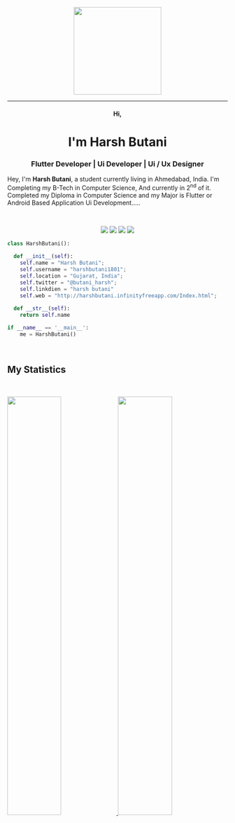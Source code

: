 <p align="center">
  <img src="https://github.com/thompsonemerson/thompsonemerson/raw/master/cover-thompson.png" height="200"/>
</p>

<hr>

<h4 align="center">
  Hi,
</h4>

<h1 align="center">
  <b>I'm Harsh Butani</b>
</h1>


<h3 align="center">Flutter Developer | Ui Developer | Ui / Ux Designer</h3>

Hey, I'm <b>Harsh Butani</b>, a student currently living in Ahmedabad, India. I'm Completing my B-Tech in Computer Science, And currently in 2<sup>nd</sup> of it. Completed my Diploma in Computer Science and my Major is Flutter or Android Based Application Ui Development.....

<br>

<p>
<div align="center">
  <a href="https://flutter.dev/"><img src="https://img.shields.io/badge/-FLUTTER-c58545?style=for-the-badge&logo=flutter&logoColor=c58545&labelColor=282828"></a>
  <a href="https://developer.android.com/"><img src="https://img.shields.io/badge/-ANDROID-d1a01f?style=for-the-badge&logo=android&logoColor=d1a01f&labelColor=282828"></a>
  <a href="https://developer.mozilla.org/en-US/docs/Web/HTML"><img src="https://img.shields.io/badge/-HTML & CSS-98b982?style=for-the-badge&logo=html5&logoColor=98b982&labelColor=282828"></a>
  <a href="https://www.java.com/en/"><img src="https://img.shields.io/badge/-JAVASCRIPT-d1a01f?style=for-the-badge&logo=javascript&logoColor=d1a01f&labelColor=282828"></a>
</div>
</p>

```python
class HarshButani():
    
  def __init__(self):
    self.name = "Harsh Butani";
    self.username = "harshbutani1801";
    self.location = "Gujarat, India";
    self.twitter = "@butani_harsh";
    self.linkdien = "harsh butani"
    self.web = "http://harshbutani.infinityfreeapp.com/Index.html";
  
  def __str__(self):
    return self.name

if __name__ == '__main__':
    me = HarshButani()
```

<br>

## My Statistics

<br/>
<p align="left">
  <a href="http://harshbutani.infinityfreeapp.com/Index.html">
  <img width="49.5%" src="https://github-readme-stats.vercel.app/api?username=harshbutani1801&show_icons=true&theme=gruvbox&hide_border=true" />
    <img width="49.5%" src="https://github-readme-streak-stats.herokuapp.com/?user=harshbutani1801&theme=gruvbox&hide_border=true" />
<!--     <img align="center" src="https://github-readme-stats.vercel.app/api/top-langs?username=harshbutani1801&theme=gruvbox&show_icons=true&locale=en&layout=compact" alt="akash-chowrasia" /> -->
  </a>
</p>
<br>

<!-- [![Harsh Butani' Activity Graph](https://activity-graph.herokuapp.com/graph?username=harshbutani1801&custom_title=Harsh%20Butani's%20Contribution%20Graph&theme=gruvbox&bg_color=282828&hide_border=true&line=d1a01f&point=c58545)](http://harshbutani.infinityfreeapp.com/Index.html) -->


